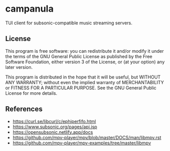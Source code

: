 # campanula
TUI client for subsonic-compatible music streaming servers.

## License
This program is free software: you can redistribute it and/or modify
it under the terms of the GNU General Public License as published by
the Free Software Foundation, either version 3 of the License, or
(at your option) any later version.

This program is distributed in the hope that it will be useful,
but WITHOUT ANY WARRANTY; without even the implied warranty of
MERCHANTABILITY or FITNESS FOR A PARTICULAR PURPOSE. See the
GNU General Public License for more details.

## References
- https://curl.se/libcurl/c/ephiperfifo.html
- https://www.subsonic.org/pages/api.jsp
- https://opensubsonic.netlify.app/docs
- https://github.com/mpv-player/mpv/blob/master/DOCS/man/libmpv.rst
- https://github.com/mpv-player/mpv-examples/tree/master/libmpv

